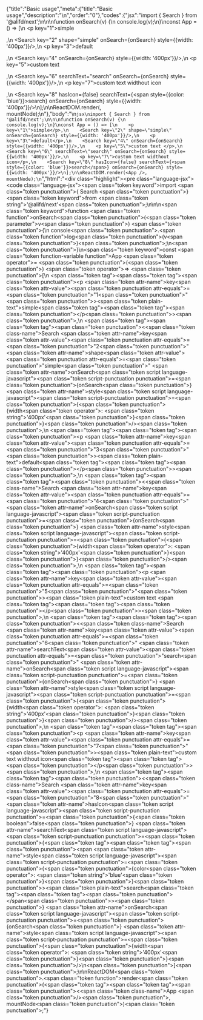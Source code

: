 {"title":"Basic usage","meta":{"title":"Basic usage","description":"\n","order":"0"},"codes":{"jsx":"import { Search } from '@alifd/next';\n\n\nfunction onSearch(v) {\n    console.log(v);\n}\nconst App = () => [\n    <p key=\"1\">simple</p>,\n    <Search key=\"2\" shape=\"simple\" onSearch={onSearch} style={{width: '400px'}}/>,\n    <p key=\"3\">default</p>,\n    <Search key=\"4\" onSearch={onSearch} style={{width: '400px'}}/>,\n    <p key=\"5\">custom text </p>,\n    <Search key=\"6\" searchText=\"search\" onSearch={onSearch} style={{width: '400px'}}/>,\n    <p key=\"7\">custom text widthout icon</p>,\n    <Search key=\"8\" hasIcon={false} searchText={<span style={{color: 'blue'}}>search</span>} onSearch={onSearch} style={{width: '400px'}}/>\n];\n\nReactDOM.render(<App />, mountNode);\n"},"body":"\n````jsx\nimport { Search } from '@alifd/next';\n\n\nfunction onSearch(v) {\n    console.log(v);\n}\nconst App = () => [\n    <p key=\"1\">simple</p>,\n    <Search key=\"2\" shape=\"simple\" onSearch={onSearch} style={{width: '400px'}}/>,\n    <p key=\"3\">default</p>,\n    <Search key=\"4\" onSearch={onSearch} style={{width: '400px'}}/>,\n    <p key=\"5\">custom text </p>,\n    <Search key=\"6\" searchText=\"search\" onSearch={onSearch} style={{width: '400px'}}/>,\n    <p key=\"7\">custom text widthout icon</p>,\n    <Search key=\"8\" hasIcon={false} searchText={<span style={{color: 'blue'}}>search</span>} onSearch={onSearch} style={{width: '400px'}}/>\n];\n\nReactDOM.render(<App />, mountNode);\n````","html":"<script>(function(){\"use strict\";\n\nvar _next = require(\"@alifd/next\");\n\nfunction onSearch(v) {\n    console.log(v);\n}\nvar App = function App() {\n    return [React.createElement(\n        \"p\",\n        { key: \"1\" },\n        \"simple\"\n    ), React.createElement(_next.Search, { key: \"2\", shape: \"simple\", onSearch: onSearch, style: { width: '400px' } }), React.createElement(\n        \"p\",\n        { key: \"3\" },\n        \"default\"\n    ), React.createElement(_next.Search, { key: \"4\", onSearch: onSearch, style: { width: '400px' } }), React.createElement(\n        \"p\",\n        { key: \"5\" },\n        \"custom text \"\n    ), React.createElement(_next.Search, { key: \"6\", searchText: \"search\", onSearch: onSearch, style: { width: '400px' } }), React.createElement(\n        \"p\",\n        { key: \"7\" },\n        \"custom text widthout icon\"\n    ), React.createElement(_next.Search, { key: \"8\", hasIcon: false, searchText: React.createElement(\n            \"span\",\n            { style: { color: 'blue' } },\n            \"search\"\n        ), onSearch: onSearch, style: { width: '400px' } })];\n};\n\nReactDOM.render(React.createElement(App, null), mountNode);})()</script><div class=\"highlight\"><pre class=\"language-jsx\"><code class=\"language-jsx\"><span class=\"token keyword\">import</span> <span class=\"token punctuation\">{</span> Search <span class=\"token punctuation\">}</span> <span class=\"token keyword\">from</span> <span class=\"token string\">'@alifd/next'</span><span class=\"token punctuation\">;</span>\n\n\n<span class=\"token keyword\">function</span> <span class=\"token function\">onSearch</span><span class=\"token punctuation\">(</span><span class=\"token parameter\">v</span><span class=\"token punctuation\">)</span> <span class=\"token punctuation\">{</span>\n    console<span class=\"token punctuation\">.</span><span class=\"token function\">log</span><span class=\"token punctuation\">(</span>v<span class=\"token punctuation\">)</span><span class=\"token punctuation\">;</span>\n<span class=\"token punctuation\">}</span>\n<span class=\"token keyword\">const</span> <span class=\"token function-variable function\">App</span> <span class=\"token operator\">=</span> <span class=\"token punctuation\">(</span><span class=\"token punctuation\">)</span> <span class=\"token operator\">=></span> <span class=\"token punctuation\">[</span>\n    <span class=\"token tag\"><span class=\"token tag\"><span class=\"token punctuation\">&lt;</span>p</span> <span class=\"token attr-name\">key</span><span class=\"token attr-value\"><span class=\"token punctuation attr-equals\">=</span><span class=\"token punctuation\">\"</span>1<span class=\"token punctuation\">\"</span></span><span class=\"token punctuation\">></span></span><span class=\"token plain-text\">simple</span><span class=\"token tag\"><span class=\"token tag\"><span class=\"token punctuation\">&lt;/</span>p</span><span class=\"token punctuation\">></span></span><span class=\"token punctuation\">,</span>\n    <span class=\"token tag\"><span class=\"token tag\"><span class=\"token punctuation\">&lt;</span><span class=\"token class-name\">Search</span></span> <span class=\"token attr-name\">key</span><span class=\"token attr-value\"><span class=\"token punctuation attr-equals\">=</span><span class=\"token punctuation\">\"</span>2<span class=\"token punctuation\">\"</span></span> <span class=\"token attr-name\">shape</span><span class=\"token attr-value\"><span class=\"token punctuation attr-equals\">=</span><span class=\"token punctuation\">\"</span>simple<span class=\"token punctuation\">\"</span></span> <span class=\"token attr-name\">onSearch</span><span class=\"token script language-javascript\"><span class=\"token script-punctuation punctuation\">=</span><span class=\"token punctuation\">{</span>onSearch<span class=\"token punctuation\">}</span></span> <span class=\"token attr-name\">style</span><span class=\"token script language-javascript\"><span class=\"token script-punctuation punctuation\">=</span><span class=\"token punctuation\">{</span><span class=\"token punctuation\">{</span>width<span class=\"token operator\">:</span> <span class=\"token string\">'400px'</span><span class=\"token punctuation\">}</span><span class=\"token punctuation\">}</span></span><span class=\"token punctuation\">/></span></span><span class=\"token punctuation\">,</span>\n    <span class=\"token tag\"><span class=\"token tag\"><span class=\"token punctuation\">&lt;</span>p</span> <span class=\"token attr-name\">key</span><span class=\"token attr-value\"><span class=\"token punctuation attr-equals\">=</span><span class=\"token punctuation\">\"</span>3<span class=\"token punctuation\">\"</span></span><span class=\"token punctuation\">></span></span><span class=\"token plain-text\">default</span><span class=\"token tag\"><span class=\"token tag\"><span class=\"token punctuation\">&lt;/</span>p</span><span class=\"token punctuation\">></span></span><span class=\"token punctuation\">,</span>\n    <span class=\"token tag\"><span class=\"token tag\"><span class=\"token punctuation\">&lt;</span><span class=\"token class-name\">Search</span></span> <span class=\"token attr-name\">key</span><span class=\"token attr-value\"><span class=\"token punctuation attr-equals\">=</span><span class=\"token punctuation\">\"</span>4<span class=\"token punctuation\">\"</span></span> <span class=\"token attr-name\">onSearch</span><span class=\"token script language-javascript\"><span class=\"token script-punctuation punctuation\">=</span><span class=\"token punctuation\">{</span>onSearch<span class=\"token punctuation\">}</span></span> <span class=\"token attr-name\">style</span><span class=\"token script language-javascript\"><span class=\"token script-punctuation punctuation\">=</span><span class=\"token punctuation\">{</span><span class=\"token punctuation\">{</span>width<span class=\"token operator\">:</span> <span class=\"token string\">'400px'</span><span class=\"token punctuation\">}</span><span class=\"token punctuation\">}</span></span><span class=\"token punctuation\">/></span></span><span class=\"token punctuation\">,</span>\n    <span class=\"token tag\"><span class=\"token tag\"><span class=\"token punctuation\">&lt;</span>p</span> <span class=\"token attr-name\">key</span><span class=\"token attr-value\"><span class=\"token punctuation attr-equals\">=</span><span class=\"token punctuation\">\"</span>5<span class=\"token punctuation\">\"</span></span><span class=\"token punctuation\">></span></span><span class=\"token plain-text\">custom text </span><span class=\"token tag\"><span class=\"token tag\"><span class=\"token punctuation\">&lt;/</span>p</span><span class=\"token punctuation\">></span></span><span class=\"token punctuation\">,</span>\n    <span class=\"token tag\"><span class=\"token tag\"><span class=\"token punctuation\">&lt;</span><span class=\"token class-name\">Search</span></span> <span class=\"token attr-name\">key</span><span class=\"token attr-value\"><span class=\"token punctuation attr-equals\">=</span><span class=\"token punctuation\">\"</span>6<span class=\"token punctuation\">\"</span></span> <span class=\"token attr-name\">searchText</span><span class=\"token attr-value\"><span class=\"token punctuation attr-equals\">=</span><span class=\"token punctuation\">\"</span>search<span class=\"token punctuation\">\"</span></span> <span class=\"token attr-name\">onSearch</span><span class=\"token script language-javascript\"><span class=\"token script-punctuation punctuation\">=</span><span class=\"token punctuation\">{</span>onSearch<span class=\"token punctuation\">}</span></span> <span class=\"token attr-name\">style</span><span class=\"token script language-javascript\"><span class=\"token script-punctuation punctuation\">=</span><span class=\"token punctuation\">{</span><span class=\"token punctuation\">{</span>width<span class=\"token operator\">:</span> <span class=\"token string\">'400px'</span><span class=\"token punctuation\">}</span><span class=\"token punctuation\">}</span></span><span class=\"token punctuation\">/></span></span><span class=\"token punctuation\">,</span>\n    <span class=\"token tag\"><span class=\"token tag\"><span class=\"token punctuation\">&lt;</span>p</span> <span class=\"token attr-name\">key</span><span class=\"token attr-value\"><span class=\"token punctuation attr-equals\">=</span><span class=\"token punctuation\">\"</span>7<span class=\"token punctuation\">\"</span></span><span class=\"token punctuation\">></span></span><span class=\"token plain-text\">custom text widthout icon</span><span class=\"token tag\"><span class=\"token tag\"><span class=\"token punctuation\">&lt;/</span>p</span><span class=\"token punctuation\">></span></span><span class=\"token punctuation\">,</span>\n    <span class=\"token tag\"><span class=\"token tag\"><span class=\"token punctuation\">&lt;</span><span class=\"token class-name\">Search</span></span> <span class=\"token attr-name\">key</span><span class=\"token attr-value\"><span class=\"token punctuation attr-equals\">=</span><span class=\"token punctuation\">\"</span>8<span class=\"token punctuation\">\"</span></span> <span class=\"token attr-name\">hasIcon</span><span class=\"token script language-javascript\"><span class=\"token script-punctuation punctuation\">=</span><span class=\"token punctuation\">{</span><span class=\"token boolean\">false</span><span class=\"token punctuation\">}</span></span> <span class=\"token attr-name\">searchText</span><span class=\"token script language-javascript\"><span class=\"token script-punctuation punctuation\">=</span><span class=\"token punctuation\">{</span><span class=\"token tag\"><span class=\"token tag\"><span class=\"token punctuation\">&lt;</span>span</span> <span class=\"token attr-name\">style</span><span class=\"token script language-javascript\"><span class=\"token script-punctuation punctuation\">=</span><span class=\"token punctuation\">{</span><span class=\"token punctuation\">{</span>color<span class=\"token operator\">:</span> <span class=\"token string\">'blue'</span><span class=\"token punctuation\">}</span><span class=\"token punctuation\">}</span></span><span class=\"token punctuation\">></span></span><span class=\"token plain-text\">search</span><span class=\"token tag\"><span class=\"token tag\"><span class=\"token punctuation\">&lt;/</span>span</span><span class=\"token punctuation\">></span></span><span class=\"token punctuation\">}</span></span> <span class=\"token attr-name\">onSearch</span><span class=\"token script language-javascript\"><span class=\"token script-punctuation punctuation\">=</span><span class=\"token punctuation\">{</span>onSearch<span class=\"token punctuation\">}</span></span> <span class=\"token attr-name\">style</span><span class=\"token script language-javascript\"><span class=\"token script-punctuation punctuation\">=</span><span class=\"token punctuation\">{</span><span class=\"token punctuation\">{</span>width<span class=\"token operator\">:</span> <span class=\"token string\">'400px'</span><span class=\"token punctuation\">}</span><span class=\"token punctuation\">}</span></span><span class=\"token punctuation\">/></span></span>\n<span class=\"token punctuation\">]</span><span class=\"token punctuation\">;</span>\n\nReactDOM<span class=\"token punctuation\">.</span><span class=\"token function\">render</span><span class=\"token punctuation\">(</span><span class=\"token tag\"><span class=\"token tag\"><span class=\"token punctuation\">&lt;</span><span class=\"token class-name\">App</span></span> <span class=\"token punctuation\">/></span></span><span class=\"token punctuation\">,</span> mountNode<span class=\"token punctuation\">)</span><span class=\"token punctuation\">;</span></code></pre></div>"}